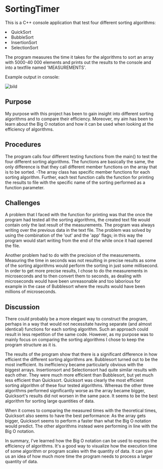 # SortingTimer

This is a C++ console application that test four different sorting algorithms:
<li> QuickSort
<li> BubbleSort
<li> InsertionSort
<li> SelectionSort

The program measures the time it takes for the algorithms to sort an array 
with 5000-40 000 elements and prints out the results to the console and
into a textfile named 'MEASUREMENTS'.
  
Example output in console:

![bild](https://user-images.githubusercontent.com/92683177/141277262-befd6a08-be1f-4b1f-a10a-ab74c0b96f3f.png)


## Purpose

My purpose with this project has been to gain insight into different sorting algorithms and 
to compare their efficiency. Moreover, my aim has been to learn about the Big O notation
and how it can be used when looking at the efficiency of algorithms.

## Procedures

The program calls four different testing functions from the main() to test the four different 
sorting algorithms. The functions are basically the same, the only difference is that they 
call different member functions on the array that is to be sorted. -The array class has 
specific member functions for each sorting algorithm. Further, each test function calls the
function for printing the results to file with the specific name of the sorting performed as 
a function parameter.

## Challenges

A problem that I faced with the function for printing was that the once the program had tested
all the sorting algorithms, the created text file would contain only the last result of the
measurements. The program was always writing over the previous data in the text file.
The problem was solved by using the combination of the 'out' and the 'app' flags; in this way 
the program would start writing from the end of the while once it had opened the file.

Another problem had to do with the precision of the measurements. Measuring the time in seconds
was not resulting in precise results as some of the sorting algorithms would perform the sorting in just
some millisecond. In order to get more precise results, I chose to do the measurements in
microseconds and to then convert them to seconds, as dealing with microseconds would have been
unreasonable and too laborious for example in the case of Bubblesort where the results would have been millions
of microseconds. 

## Discussion

There could probably be a more elegant way to construct the program, perhaps in a way that
would not necessitate having separate (and almost identical) functions for each sorting 
algorithm. Such an approach could result in less repetition of the same code. However, as my
purpose was to mainly focus on comparing the sorting algorithms I chose to
keep the program structure as it is.

The results of the program show that there is a significant difference in how efficient the
different sorting algorithms are. Bubblesort turned out to be the most inefficient. Its inefficiency
became particularly obvious with the biggest arrays. Insertionsort and Selectionsort had quite
similar results with each other. They were much more efficient than Bubblesort, but yet much less efficient
than Quicksort. Quicksort was clearly the most efficient sorting algorithm of these four tested
algorithms. Whereas the other three algorithms performed significantly worse as the array
became bigger, Quicksort's results did not worsen in the same pace. It seems to be the best algorithm
for sorting large quantities of data. 

When it comes to comparing the measured times with the theoretical times, Quicksort also seems
to have the best performance: As the array gets bigger, Quicksort seems to perform a faster
than what the Big O notation would predict. The other algorithms instead were performing 
in line with the Big O notation.

In summary, I've learned how the Big O notation can be used to express the efficiency of
algorithms. It's a good way to visualize how the execution time of some algorithm
or program scales with the quantity of data. It can give us an idea of how much
more time the program needs to process a larger quantity of data. 

